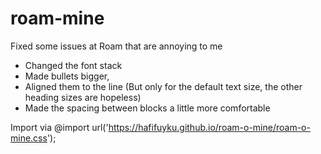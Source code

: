 # roam-mine
Fixed some issues at Roam that are annoying to me

* Changed the font stack
* Made bullets bigger,
* Aligned them to the line (But only for the default text size, the other heading sizes are hopeless)
* Made the spacing between blocks a little more comfortable 

Import via @import url('https://hafifuyku.github.io/roam-o-mine/roam-o-mine.css');
